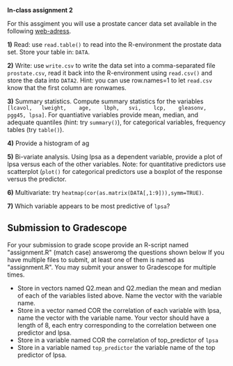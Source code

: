 **In-class assignment 2**

For this assgiment you will use a prostate cancer data set available in the  following [web-adress](https://web.stanford.edu/~hastie/ElemStatLearn/data.html).

**1)** Read: use `read.table()` to read into the R-environment the prostate data set. Store your table in: `DATA`.

**2)** Write: use `write.csv` to write the data set into a comma-separated file `prostate.csv`, read it back into the R-environment using `read.csv()` and store the data into `DATA2`. Hint: you can use row.names=1 to let `read.csv` know that the first column are ronwames.

**3)** Summary statistics. Compute summary statistics for the variables `[lcavol,	lweight,	age,	lbph,	svi,	lcp,	gleasonv, pgg45, lpsa]`. For quantiative variables provide mean, median, and adequate quantiles (hint: try `summary()`), for categorical variables, frequency tables (try `table()`). 

**4)** Provide a histogram of ag

**5)** Bi-variate analysis. Using lpsa as a dependent variable, provide a plot of lpsa versus each of the other variables. Note: for quantitative predictors use scatterplot (`plot()` for categorical predictors use a boxplot of the response versus the predictor. 

**6)** Multivariate: try `heatmap(cor(as.matrix(DATA[,1:9])),symm=TRUE)`. 

**7)** Which variable appears to be most predictive of `lpsa`? 


## Submission to Gradescope

For your submission to grade scope provide an R-script named "assignment.R" (match case) answeromg the questions shown below If you have multiple files to submit, at least one of them is named as "assignment.R". You may submit your answer to Gradescope for multiple times.

  - Store in vectors named Q2.mean and Q2.median the mean and median of each of the variables listed above. Name the vector with the variable name.
  - Store in  a vector named COR the correlation of each variable with lpsa, name the vector with the variable name. Your vector should have a length of 8, each entry corresponding to the correlation between one predictor and lpsa.
  - Store in a variable named COR the correlation of top_predictor of `lpsa`
  - Store in a variable named `top_predictor` the variable name of the top predictor of lpsa.
